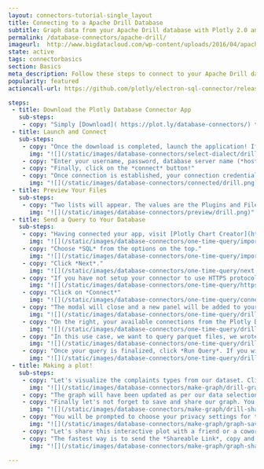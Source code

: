```yaml
---
layout: connectors-tutorial-single_layout
title: Connecting to a Apache Drill Database
subtitle: Graph data from your Apache Drill database with Plotly 2.0 and the Plotly Database Connector.
permalink: /database-connectors/apache-drill/
imageurl:  http://www.bigdatacloud.com/wp-content/uploads/2016/04/apache-drill-logo-400.png
state: active
tags: connectorbasics
section: Basics
meta_description: Follow these steps to connect to your Apache Drill database
popularity: featured
actioncall-url: https://github.com/plotly/electron-sql-connector/releases

steps:
 - title: Download the Plotly Database Connector App
   sub-steps:
    - copy: "Simply [Download]( https://plot.ly/database-connectors/) the app to get started!"
 - title: Launch and Connect
   sub-steps:
    - copy: "Once the download is completed, launch the application! If you are on Windows, make sure the application folder is in your C:/Program Files folder. You may have to open the application as administrator. Having launched the app, select *Postgres* by clicking on its icon."
      img: "![](/static/images/database-connectors/select-dialect/drill.png)"
    - copy: "Enter your username, password, database server name (*host*) and its port number."
    - copy: "Finally, click on the *connect* button!"
    - copy: "Once connection is established, your connection credentials will be saved and greyed out to avoid unintentional changes. If you wish to modify your connection, click on *edit credentials*."
      img: "![](/static/images/database-connectors/connected/drill.png)"
 - title: Preview Your Files
   sub-steps:
    - copy: "Two lists will appear. The values are the Plugins and Files available for querying."
      img: "![](/static/images/database-connectors/preview/drill.png)"
 - title: Send a Query to Your Database
   sub-steps:
    - copy: "Having connected your app, visit [Plotly Chart Creator](https://plot.ly/create/) and click on *import data* in the top right corner."
      img: "![](/static/images/database-connectors/one-time-query/import-data.png)"
    - copy: "Choose *SQL* from the options on the top."
      img: "![](/static/images/database-connectors/one-time-query/import-sql.png)"
    - copy: "Click *Next*."
      img: "![](/static/images/database-connectors/one-time-query/next.png)"
    - copy: "If you have not setup your connector to use HTTPS protocol, you do not need to modify any of the options. See [HTTPS tutorial](http://help.plot.ly/database-connectors/https) to setup your connector to use the HTTPS protocol. Once done, come back to this point and select the *HTTPS* option."
      img: "![](/static/images/database-connectors/one-time-query/https.png)"
    - copy: "Click on *Connect*"
      img: "![](/static/images/database-connectors/one-time-query/connect.png)"
    - copy: "The modal will close and a new panel will be added to your Plotly Chart Creator."
      img: "![](/static/images/database-connectors/one-time-query/drill-editor.png)"
    - copy: "On the right, your available connections from the Plotly Database Connector will be displayed. If you have more than one, make sure you select the database connection that you want to use when writing the query."
      img: "![](/static/images/database-connectors/one-time-query/drill-connections.png)"
    - copy: "In this use case, we want to query parquet files, we wrote a SQL-like query as supported by Apache Drill to obtain data from our *sample-data* file as shown. Visit Apache Drill [documentation](https://drill.apache.org/docs/sql-reference/) for SQL-like queries to have a better understanding of its functionality."
      img: "![](/static/images/database-connectors/one-time-query/drill-query.png)"
    - copy: "Once your query is finalized, click *Run Query*. If you wish to set your query on a schedule to keep your grid's data updated to the latest entries of your database, visit our [schedule a query tutorial](http://help.plot.ly/database-connectors/schedule-query)."
      img: "![](/static/images/database-connectors/one-time-query/drill-data.png)"
 - title: Making a plot!
   sub-steps:
    - copy: "Let's visualize the complaints types from our dataset. Click on *Graph* on the left side of the window and choose *Histogram* as *Chart Type*. Select *Complaint Type* as the labels for the chart."
      img: "![](/static/images/database-connectors/make-graph/drill-graph.png)"
    - copy: "The graph will have been updated as per our data selection and we can notice that *Heating* was by far the highest complaint."
    - copy: "Finally let's not forget to save and share our graph. You can press Control + S to save or click on the *Save* button on the left of the window."
      img: "![](/static/images/database-connectors/make-graph/drill-share.png)"
    - copy: "You will be prompted to choose your privacy settings for this graph and data. There is nothing here to classify, let's simply set both *plot* and *data* to *public*. Click *SAVE*."
      img: "![](/static/images/database-connectors/make-graph/graph-save-modal.png)"
    - copy: "Let's share this interactive plot with a friend or a coworker (or both)! Click on the *SHARE* tab on the left."
    - copy: "The fastest way is to send the *Shareable Link*, copy and paste it into your favorite e-mail or other communication service. Try out our Twitter, Facebook and Google+ links as well or embed it into your website by obtaining the iframe link in the *Embed* tab. If you set the settings to *public* previously, your friend or coworker will be able to view it even without an account and give you feedback."
      img: "![](/static/images/database-connectors/make-graph/graph-share-modal.png)"

---
```

